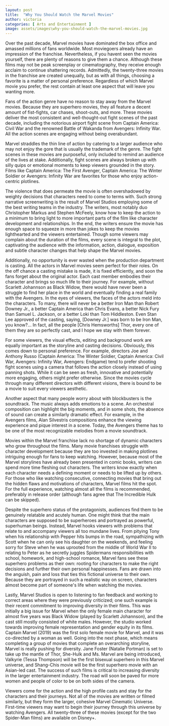 ```yaml
---
layout: post
title:  "Why You Should Watch the Marvel Movies"
author: victoria
categories: [ Arts and Entertainment ]
image: assets/images\why-you-should-watch-the-marvel-movies.jpg
---
```


Over the past decade, Marvel movies have dominated the box office and amassed millions of fans worldwide. Most moviegoers already have an impression of the franchise. Nevertheless, if you havent seen the movies yourself, there are plenty of reasons to give them a chance. Although these films may not be peak screenplay or cinematography, they receive enough acclaim to continue shattering records. Admittedly, the twenty-three movies in the franchise are created unequally, but as with all things, choosing a favorite is a matter of personal preference. Regardless of which Marvel movie you prefer, the rest contain at least one aspect that will leave you wanting more.

Fans of the action genre have no reason to stay away from the Marvel movies. Because they are superhero movies, they all feature a decent amount of fist-fights, car chases, shoot-outs, and more. These movies deliver the most consistent and well-thought-out fight scenes of the past decade, including the notorious airport fight scene from Captain America: Civil War and the renowned Battle of Wakanda from Avengers: Infinity War. All the action scenes are engaging without being overabundant. 

Marvel straddles the thin line of action by catering to a larger audience who may not enjoy the gore that is usually the trademark of the genre. The fight scenes in these movies are purposeful, only included to remind an audience of the lives at stake. Additionally, fight scenes are always broken up with silly quips or emotional moments to keep viewers grounded in the story. Films like Captain America: The First Avenger, Captain America: The Winter Soldier or Avengers: Infinity War are favorites for those who enjoy action-centric plotlines. 

The violence that does permeate the movie is often overshadowed by weighty decisions that characters need to come to terms with. Such strong narrative screenwriting is the result of Marvel Studios employing some of the best writing teams in the industry. The writers, most notably duo Christopher Markus and Stephen McFeely, know how to keep the action to a minimum to bring light to more important parts of the film like character development and relationships. In the end, the writers ensure the movie has enough space to squeeze in more than jokes to keep the movies lighthearted and the viewers entertained. Though some viewers may complain about the duration of the films, every scene is integral to the plot, captivating the audience with the information, action, dialogue, exposition and subtle character changes that help shape the Marvel movies.

Additionally, no opportunity is ever wasted when the production department is casting. All the actors in Marvel movies seem perfect for their roles. On the off chance a casting mistake is made, it is fixed efficiently, and soon the fans forget about the original actor. Each cast member embodies their character and brings so much life to their journey. For example, without Scarlett Johannson as Black Widow, there would have never been a struggle to find her place in the world and eventually finding a real family with the Avengers. In the eyes of viewers, the faces of the actors meld into the characters. To many, there will never be a better Iron Man than Robert Downey Jr., a better Captain America than Chris Evans, a better Nick Fury than Samuel L. Jackson, or a better Loki than Tom Hiddleston. Even Stan Lee approved of the casting, saying, [Downey Jr.] was born to be Iron Man, you know?... In fact, all the people  [Chris Hemsworths] Thor, every one of them  they are so perfectly cast, and I hope we stay with them forever.

For some viewers, the visual effects, editing and background work are equally important as the storyline and casting decisions. Obviously, this comes down to personal preference. For example, directors Joe and Anthony Russo (Captain America: The Winter Soldier, Captain America: Civil War, Avengers: Infinity War, Avengers: Endgame) tend to prefer shooting fight scenes using a camera that follows the action closely instead of using panning shots. While it can be seen as fresh, innovative and potentially more engaging, others might prefer otherwise. Since the movies cycle through many different directors with different visions, there is bound to be a movie to suit every viewers aesthetic.

Another aspect that many people worry about with blockbusters is the soundtrack. The music always adds emotions to a scene. An orchestral composition can highlight the big moments, and in some shots, the absence of sound can create a similarly dramatic effect. For example, in the Avengers films, Alan Silvestris compositions enhance the viewing experience and pique interest in a scene. Today, the Avengers theme has to be one of the most recognizable melodies from a movie soundtrack.

Movies within the Marvel franchise lack no shortage of dynamic characters who grow throughout the films. Many movie franchises struggle with character development because they are too invested in making plotlines intriguing enough for fans to keep watching. However, because most of the Marvel storylines have already been presented in comic books, writers can spend more time fleshing out characters. The writers know exactly when each character needs a defining moment or needs to be lifted up by others. For those who like watching consecutive, connecting movies that bring out the hidden flaws and motivations of characters, Marvel films hit the spot. For the full experience, watching almost all the films is recommended, preferably in release order (although fans agree that The Incredible Hulk can be skipped).

Despite the superhero status of the protagonists, audiences find them to be genuinely relatable and acutely human. One might think that the main characters are supposed to be superheroes and portrayed as powerful, superhuman beings. Instead, Marvel hooks viewers with problems that relate to and accompany viewers all too mundane lives. From pitying Tony when his relationship with Pepper hits bumps in the road, sympathizing with Scott when he can only see his daughter on the weekends, and feeling sorry for Steve when he was uprooted from the middle of World War II to relating to Peter as he secretly juggles Spidermans responsibilities with school, homework, and high-school romance, Marvel fans see these superhero problems as their own: rooting for characters to make the right decisions and further their own personal happinesses. Fans are drawn into the anguish, pain and loss that ties this fictional universe to their own. Because they are portrayed in such a realistic way on screen, characters almost become part of someone's life when watching the movies. 

Lastly, Marvel Studios is open to listening to fan feedback and working to correct areas where they were previously criticized; one such example is their recent commitment to improving diversity in their films. This was initially a big issue for Marvel when the only female main character for almost five years was Black Widow (played by Scarlett Johannson), and the cast still mostly consisted of white males. However, the studio worked towards improving female representation and gender equity in its films. Captain Marvel (2019) was the first solo female movie for Marvel, and it was co-directed by a woman as well. Going into the next phase, which means completing a group of movies that complete an overarching storyline, Marvel is really pushing for diversity. Jane Foster (Natalie Portman) is set to take up the mantle of Thor, She-Hulk and Ms. Marvel are being introduced, Valkyrie (Tessa Thompson) will be the first bisexual superhero in this Marvel universe, and Shang-Chis movie will be the first superhero movie with an Asian-led cast. The success of such films is critical to increasing diversity in the larger entertainment industry. The road will soon be paved for more women and people of color to be on both sides of the camera.

Viewers come for the action and the high profile casts and stay for the characters and their journeys. Not all of the movies are written or filmed similarly, but they form the larger, cohesive Marvel Cinematic Universe. First-time viewers may want to begin their journey through this universe by watching Avengers. All twenty-three of these movies (except for the two Spider-Man films) are available on Disney+. 


